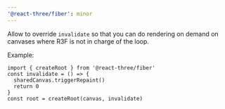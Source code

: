 ```yaml
---
'@react-three/fiber': minor
---
```


Allow to override `invalidate` so that you can do rendering on demand on canvases where R3F is not in charge of the loop.

Example:

```tsx
import { createRoot } from '@react-three/fiber'
const invalidate = () => {
  sharedCanvas.triggerRepaint()
  return 0
}
const root = createRoot(canvas, invalidate)
```
